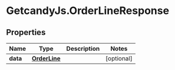# GetcandyJs.OrderLineResponse

## Properties

Name | Type | Description | Notes
------------ | ------------- | ------------- | -------------
**data** | [**OrderLine**](OrderLine.md) |  | [optional] 


